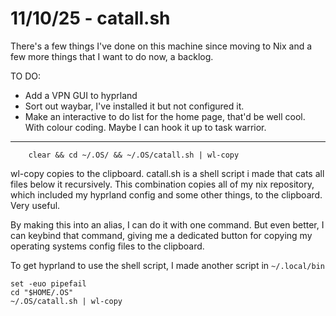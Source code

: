 # 11/10/25 - catall.sh

There's a few things I've done on this machine since moving to Nix and a few more things that I want to do now, a backlog.

TO DO:

 - Add a VPN GUI to hyprland
 - Sort out waybar, I've installed it but not configured it.
 - Make an interactive to do list for the home page, that'd be well cool.  With colour coding.  Maybe I can hook it up to task warrior.
 

 ---

```
    clear && cd ~/.OS/ && ~/.OS/catall.sh | wl-copy

```

wl-copy copies to the clipboard.  catall.sh is a shell script i made that cats all files below it recursively.  This combination copies all of my nix repository, which included my hyprland config and some other things, to the clipboard.   Very useful.

By making this into an alias, I can do it with one command.  But even better, I can keybind that command, giving me a dedicated button for copying my operating systems config files to the clipboard.

To get hyprland to use the shell script, I made another script in ```~/.local/bin``` 

```
set -euo pipefail
cd "$HOME/.OS"
~/.OS/catall.sh | wl-copy

```

